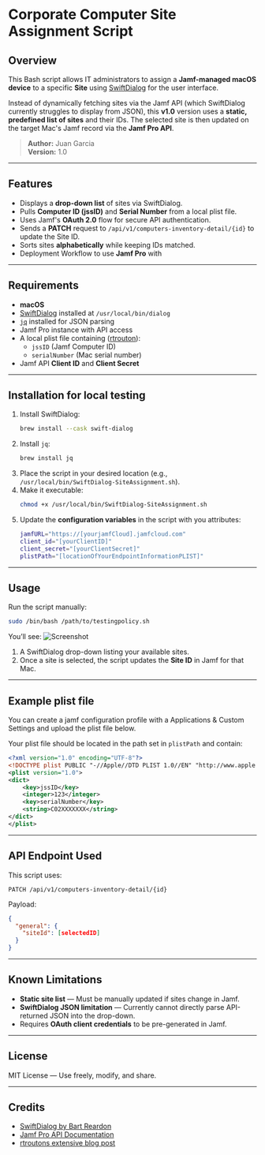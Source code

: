 # Corporate Computer Site Assignment Script

## Overview
This Bash script allows IT administrators to assign a **Jamf-managed macOS device** to a specific **Site** using [SwiftDialog](https://github.com/bartreardon/swiftDialog) for the user interface.  

Instead of dynamically fetching sites via the Jamf API (which SwiftDialog currently struggles to display from JSON), this **v1.0** version uses a **static, predefined list of sites** and their IDs. The selected site is then updated on the target Mac's Jamf record via the **Jamf Pro API**.

> **Author:** Juan Garcia  
> **Version:** 1.0  

---

## Features
- Displays a **drop-down list** of sites via SwiftDialog.
- Pulls **Computer ID (jssID)** and **Serial Number** from a local plist file.
- Uses Jamf's **OAuth 2.0** flow for secure API authentication.
- Sends a **PATCH** request to `/api/v1/computers-inventory-detail/{id}` to update the Site ID.
- Sorts sites **alphabetically** while keeping IDs matched.
- Deployment Workflow to use **Jamf Pro** with  

---

## Requirements
- **macOS**
- [SwiftDialog](https://github.com/bartreardon/swiftDialog) installed at `/usr/local/bin/dialog`
- [`jq`](https://stedolan.github.io/jq/) installed for JSON parsing
- Jamf Pro instance with API access
- A local plist file containing ([rtrouton]((https://derflounder.wordpress.com/2023/02/25/providing-jamf-pro-computer-inventory-information-via-macos-configuration-profile/))):
  - `jssID` (Jamf Computer ID)
  - `serialNumber` (Mac serial number)
- Jamf API **Client ID** and **Client Secret**

---

## Installation for local testing
1. Install SwiftDialog:
   ```bash
   brew install --cask swift-dialog
   ```
2. Install `jq`:
   ```bash
   brew install jq
   ```
3. Place the script in your desired location (e.g., `/usr/local/bin/SwiftDialog-SiteAssignment.sh`).
4. Make it executable:
   ```bash
   chmod +x /usr/local/bin/SwiftDialog-SiteAssignment.sh
   ```
5. Update the **configuration variables** in the script with you attributes:
   ```bash
   jamfURL="https://[yourjamfCloud].jamfcloud.com"
   client_id="[yourClientID]"
   client_secret="[yourClientSecret]"
   plistPath="[locationOfYourEndpointInformationPLIST]"
   ```

---

## Usage
Run the script manually:
```bash
sudo /bin/bash /path/to/testingpolicy.sh
```

You’ll see:
![Screenshot](https://github.com/yourejuanito/Jamf-Pro-Site-Assignment/blob/main/assets/corpSiteImage.png)
1. A SwiftDialog drop-down listing your available sites.
2. Once a site is selected, the script updates the **Site ID** in Jamf for that Mac.

---

## Example plist file
You can create a jamf configuration profile with a Applications & Custom Settings and upload the plist file below. 

Your plist file should be located in the path set in `plistPath` and contain:
```xml
<?xml version="1.0" encoding="UTF-8"?>
<!DOCTYPE plist PUBLIC "-//Apple//DTD PLIST 1.0//EN" "http://www.apple.com/DTDs/PropertyList-1.0.dtd">
<plist version="1.0">
<dict>
    <key>jssID</key>
    <integer>123</integer>
    <key>serialNumber</key>
    <string>C02XXXXXXX</string>
</dict>
</plist>
```

---

## API Endpoint Used
This script uses:
```
PATCH /api/v1/computers-inventory-detail/{id}
```
Payload:
```json
{
  "general": {
    "siteId": [selectedID]
  }
}
```

---

## Known Limitations
- **Static site list** — Must be manually updated if sites change in Jamf.
- **SwiftDialog JSON limitation** — Currently cannot directly parse API-returned JSON into the drop-down.
- Requires **OAuth client credentials** to be pre-generated in Jamf.

---

## License
MIT License — Use freely, modify, and share.

---

## Credits
- [SwiftDialog by Bart Reardon](https://github.com/bartreardon/swiftDialog)
- [Jamf Pro API Documentation](https://developer.jamf.com/)
- [rtroutons extensive blog post]((https://derflounder.wordpress.com/2023/02/25/providing-jamf-pro-computer-inventory-information-via-macos-configuration-profile/))
